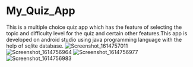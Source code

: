 # My_Quiz_App
This is a multiple choice quiz app which has the feature of selecting the topic and difficulty level for the quiz and certain other features.This app is developed on android studio using java programming language with the help of sqlite database.
![Screenshot_1614757011](https://user-images.githubusercontent.com/58044700/109770497-a8a3bc80-7c21-11eb-9b3c-1ba2db8ecf5d.png)
![Screenshot_1614756964](https://user-images.githubusercontent.com/58044700/109770504-aa6d8000-7c21-11eb-8bd6-2ba8078b8252.png)
![Screenshot_1614756977](https://user-images.githubusercontent.com/58044700/109770512-ac374380-7c21-11eb-9823-e410002fa0bb.png)
![Screenshot_1614756983](https://user-images.githubusercontent.com/58044700/109770519-ae010700-7c21-11eb-923c-1ab5e44a7b57.png)
